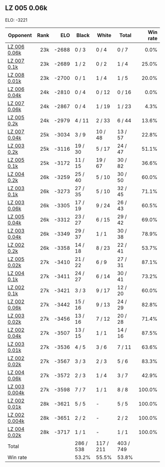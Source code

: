 ## LZ 005 0.06k ##

ELO: -3221

Opponent | Rank | ELO | Black | White | Total | Win rate
---------|-----:|----:|-------|-------|-------|-------:
[LZ 006 0.06k](LZ%20006%200.06k.md) | 23k | -2688 | 0 / 3 | 0 / 4 | 0 / 7 | 0.0%
[LZ 007 0.1k](LZ%20007%200.1k.md) | 23k | -2689 | 1 / 2 | 0 / 2 | 1 / 4 | 25.0%
[LZ 008 0.01k](LZ%20008%200.01k.md) | 23k | -2700 | 0 / 1 | 1 / 4 | 1 / 5 | 20.0%
[LZ 006 0.04k](LZ%20006%200.04k.md) | 24k | -2810 | 0 / 4 | 0 / 12 | 0 / 16 | 0.0%
[LZ 007 0.06k](LZ%20007%200.06k.md) | 24k | -2867 | 0 / 4 | 1 / 19 | 1 / 23 | 4.3%
[LZ 005 0.2k](LZ%20005%200.2k.md) | 24k | -2979 | 4 / 11 | 2 / 33 | 6 / 44 | 13.6%
[LZ 007 0.04k](LZ%20007%200.04k.md) | 25k | -3034 | 3 / 9 | 10 / 48 | 13 / 57 | 22.8%
[LZ 003 0.2k](LZ%20003%200.2k.md) | 25k | -3116 | 19 / 30 | 5 / 17 | 24 / 47 | 51.1%
[LZ 005 0.1k](LZ%20005%200.1k.md) | 25k | -3172 | 11 / 15 | 19 / 67 | 30 / 82 | 36.6%
[LZ 004 0.2k](LZ%20004%200.2k.md) | 26k | -3259 | 25 / 40 | 5 / 10 | 30 / 50 | 60.0%
[LZ 003 0.1k](LZ%20003%200.1k.md) | 26k | -3273 | 27 / 35 | 5 / 10 | 32 / 45 | 71.1%
[LZ 003 0.06k](LZ%20003%200.06k.md) | 26k | -3305 | 17 / 19 | 9 / 24 | 26 / 43 | 60.5%
[LZ 005 0.04k](LZ%20005%200.04k.md) | 26k | -3312 | 23 / 27 | 6 / 15 | 29 / 42 | 69.0%
[LZ 003 0.04k](LZ%20003%200.04k.md) | 26k | -3349 | 29 / 37 | 1 / 1 | 30 / 38 | 78.9%
[LZ 002 0.2k](LZ%20002%200.2k.md) | 26k | -3358 | 14 / 18 | 8 / 23 | 22 / 41 | 53.7%
[LZ 005 0.02k](LZ%20005%200.02k.md) | 27k | -3410 | 21 / 22 | 6 / 9 | 27 / 31 | 87.1%
[LZ 004 0.1k](LZ%20004%200.1k.md) | 27k | -3411 | 24 / 27 | 6 / 14 | 30 / 41 | 73.2%
[LZ 002 0.1k](LZ%20002%200.1k.md) | 27k | -3421 | 3 / 3 | 9 / 17 | 12 / 20 | 60.0%
[LZ 002 0.06k](LZ%20002%200.06k.md) | 27k | -3442 | 15 / 16 | 9 / 13 | 24 / 29 | 82.8%
[LZ 003 0.02k](LZ%20003%200.02k.md) | 27k | -3456 | 13 / 16 | 7 / 12 | 20 / 28 | 71.4%
[LZ 002 0.04k](LZ%20002%200.04k.md) | 27k | -3507 | 13 / 15 | 1 / 1 | 14 / 16 | 87.5%
[LZ 003 0.01k](LZ%20003%200.01k.md) | 27k | -3536 | 4 / 5 | 3 / 6 | 7 / 11 | 63.6%
[LZ 002 0.02k](LZ%20002%200.02k.md) | 27k | -3567 | 3 / 3 | 2 / 3 | 5 / 6 | 83.3%
[LZ 004 0.06k](LZ%20004%200.06k.md) | 27k | -3572 | 2 / 3 | 1 / 4 | 3 / 7 | 42.9%
[LZ 003 0.004k](LZ%20003%200.004k.md) | 27k | -3598 | 7 / 7 | 1 / 1 | 8 / 8 | 100.0%
[LZ 002 0.01k](LZ%20002%200.01k.md) | 28k | -3621 | 5 / 5 | - | 5 / 5 | 100.0%
[LZ 002 0.004k](LZ%20002%200.004k.md) | 28k | -3651 | 2 / 2 | - | 2 / 2 | 100.0%
[LZ 004 0.02k](LZ%20004%200.02k.md) | 28k | -3717 | 1 / 1 | - | 1 / 1 | 100.0%
Total | | | 286 / 538 | 117 / 211 | 403 / 749 | 
Win rate| | | 53.2% | 55.5% | 53.8% | 
